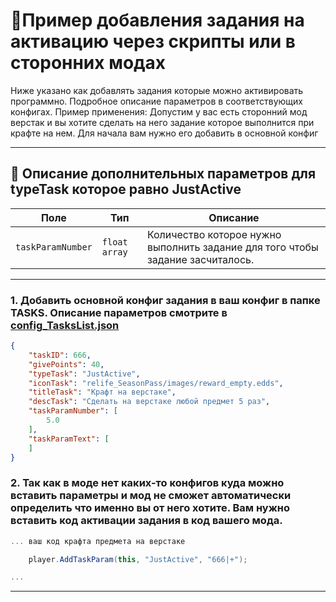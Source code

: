 
# 📄Пример добавления задания на активацию через скрипты или в сторонних модах

Ниже указано как добавлять задания которые можно активировать программно. Подробное описание параметров в соответствующих конфигах. 
Пример применения: Допустим у вас есть сторонний мод верстак и вы хотите сделать на него задание которое выполнится при крафте на нем. Для начала вам нужно его добавить в основной конфиг 

---
## 🧩 Описание дополнительных параметров для **typeTask** которое равно **JustActive**

| Поле              | Тип        |  Описание |
|-------------------|------------|----------|
| `taskParamNumber`      | `float array`   | Количество которое нужно выполнить задание для того чтобы задание засчиталось. |

---
### 1. Добавить основной конфиг задания в ваш конфиг в папке TASKS. Описание параметров смотрите в [config_TasksList.json](https://github.com/virusomanvs/relife_SeasonPass/blob/main/TASKS.md)

```json
{
    "taskID": 666,
    "givePoints": 40,
    "typeTask": "JustActive",
    "iconTask": "relife_SeasonPass/images/reward_empty.edds",
    "titleTask": "Крафт на верстаке",
    "descTask": "Сделать на верстаке любой предмет 5 раз",
    "taskParamNumber": [
        5.0
    ],
    "taskParamText": [
    ]
}
```
### 2. Так как в моде нет каких-то конфигов куда можно вставить параметры и мод не сможет автоматически определить что именно вы от него хотите. Вам нужно вставить код активации задания в код вашего мода. 

```C#
... ваш код крафта предмета на верстаке

    player.AddTaskParam(this, "JustActive", "666|+");

...
```
---
